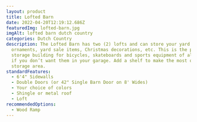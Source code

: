 ```yaml
---
layout: product
title: Lofted Barn
date: 2022-04-20T12:19:12.686Z
featuredImg: lofted-barn.jpg
imgAlt: lofted barn dutch country
categories: Dutch Country
description: The Lofted Barn has two (2) lofts and can store your yard
  ornaments, yard sale items, Christmas decorations, etc. This is the perfect
  storage building for bicycles, skateboards and sports equipment of all kinds
  if you don’t want them in your garage. Add a shelf to make the most of your
  storage area.
standardFeatures:
  - 6'4" Sidewalls
  - Double Doors (or 42" Single Barn Door on 8' Wides)
  - Your choice of colors
  - Shingle or metal roof
  - Loft
recommendedOptions:
  - Wood Ramp
---
```

